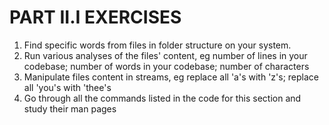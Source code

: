 # PART II.I EXERCISES

1. Find specific words from files in folder structure on your system.
1. Run various analyses of the files' content, eg number of lines in your codebase; number of words in your codebase; number of characters
1. Manipulate files content in streams, eg replace all 'a's with 'z's; replace all 'you's with 'thee's
1. Go through all the commands listed in the code for this section and study their man pages


